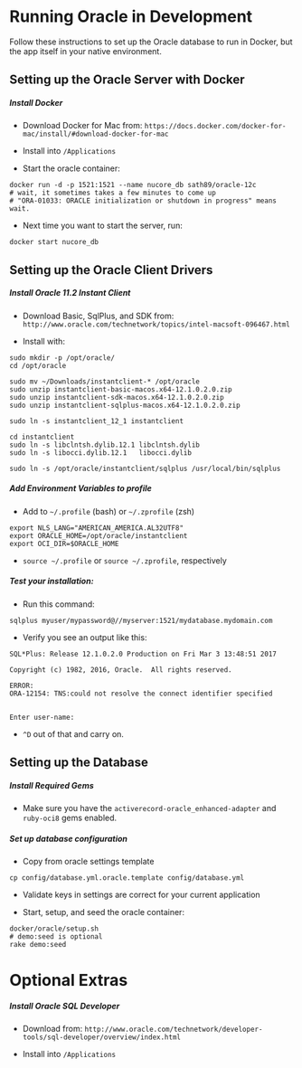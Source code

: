 # Running Oracle in Development

Follow these instructions to set up the Oracle database to run in Docker, but the app itself in your native environment.

## Setting up the Oracle Server with Docker

##### Install Docker

* Download Docker for Mac from: `https://docs.docker.com/docker-for-mac/install/#download-docker-for-mac`

* Install into `/Applications`

* Start the oracle container:

```
docker run -d -p 1521:1521 --name nucore_db sath89/oracle-12c
# wait, it sometimes takes a few minutes to come up
# "ORA-01033: ORACLE initialization or shutdown in progress" means wait.
```

* Next time you want to start the server, run:

```
docker start nucore_db
```

## Setting up the Oracle Client Drivers

##### Install Oracle 11.2 Instant Client

* Download Basic, SqlPlus, and SDK from: `http://www.oracle.com/technetwork/topics/intel-macsoft-096467.html`

* Install with:

```
sudo mkdir -p /opt/oracle/
cd /opt/oracle

sudo mv ~/Downloads/instantclient-* /opt/oracle
sudo unzip instantclient-basic-macos.x64-12.1.0.2.0.zip
sudo unzip instantclient-sdk-macos.x64-12.1.0.2.0.zip
sudo unzip instantclient-sqlplus-macos.x64-12.1.0.2.0.zip

sudo ln -s instantclient_12_1 instantclient

cd instantclient
sudo ln -s libclntsh.dylib.12.1 libclntsh.dylib
sudo ln -s libocci.dylib.12.1   libocci.dylib

sudo ln -s /opt/oracle/instantclient/sqlplus /usr/local/bin/sqlplus
```

##### Add Environment Variables to profile

* Add to `~/.profile` (bash) or `~/.zprofile` (zsh)

```
export NLS_LANG="AMERICAN_AMERICA.AL32UTF8"
export ORACLE_HOME=/opt/oracle/instantclient
export OCI_DIR=$ORACLE_HOME
```

* `source ~/.profile` or `source ~/.zprofile`, respectively


##### Test your installation:

* Run this command:

```
sqlplus myuser/mypassword@//myserver:1521/mydatabase.mydomain.com
```

* Verify you see an output like this:

```
SQL*Plus: Release 12.1.0.2.0 Production on Fri Mar 3 13:48:51 2017

Copyright (c) 1982, 2016, Oracle.  All rights reserved.

ERROR:
ORA-12154: TNS:could not resolve the connect identifier specified


Enter user-name:
```

* `^D` out of that and carry on.

## Setting up the Database

##### Install Required Gems

* Make sure you have the `activerecord-oracle_enhanced-adapter` and `ruby-oci8` gems
enabled.

##### Set up database configuration

* Copy from oracle settings template

```
cp config/database.yml.oracle.template config/database.yml
```

* Validate keys in settings are correct for your current application

* Start, setup, and seed the oracle container:

```
docker/oracle/setup.sh
# demo:seed is optional
rake demo:seed
```

# Optional Extras

##### Install Oracle SQL Developer

* Download from: `http://www.oracle.com/technetwork/developer-tools/sql-developer/overview/index.html`

* Install into `/Applications`
